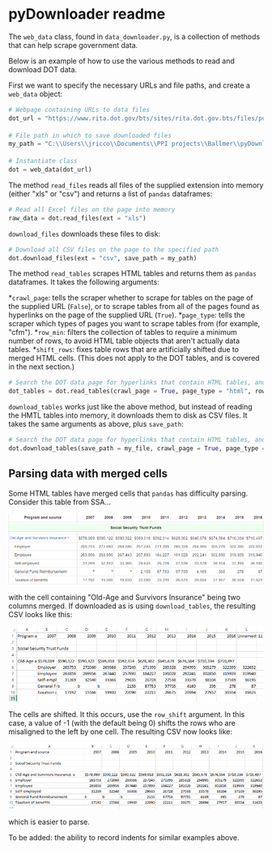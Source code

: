 # pyDownloader readme

The `web_data` class, found in `data_downloader.py`, is a collection of methods that can help scrape government data.   

Below is an example of how to use the various methods to read and download DOT data. 

First we want to specify the necessary URLs and file paths, and create a `web_data` object: 

```python
# Webpage containing URLs to data files
dot_url = "https://www.rita.dot.gov/bts/sites/rita.dot.gov.bts/files/publications/national_transportation_statistics/index.html"

# File path in which to save downloaded files
my_path = "C:\\Users\\jricco\\Documents\\PPI projects\\Ballmer\\pyDownloader1\\DOT_files"

# Instantiate class 
dot = web_data(dot_url)
```

The method `read_files` reads all files of the supplied extension into memory (either "xls" or "csv") and returns a list of `pandas` dataframes:
```python
# Read all Excel files on the page into memory 
raw_data = dot.read_files(ext = "xls")
```
`download_files` downloads these files to disk:
```python
# Download all CSV files on the page to the specified path
dot.download_files(ext = "csv", save_path = my_path)
```

The method `read_tables` scrapes HTML tables and returns them as `pandas` dataframes. It takes the following arguments:

*`crawl_page`: tells the scraper whether to scrape for tables on the page of the supplied URL (`False`), or to scrape tables from all of the pages found as hyperlinks on the page of the supplied URL (`True`). 
*`page_type`: tells the scraper which types of pages you want to scrape tables from (for example, "cfm"). 
*`row_min`: filters the collection of tables to require a minimum number of rows, to avoid HTML table objects that aren't actually data tables. 
*`shift_rows`: fixes table rows that are artificially shifted due to merged HTML cells. (This does not apply to the DOT tables, and is covered in the next section.)

```python
# Search the DOT data page for hyperlinks that contain HTML tables, and read those into memory
dot_tables = dot.read_tables(crawl_page = True, page_type = "html", row_min = 1)
```

`download_tables` works just like the above method, but instead of reading the HMTL tables into memory, it downloads them to disk as CSV files. It takes the same arguments as above, plus `save_path`:

```python
# Search the DOT data page for hyperlinks that contain HTML tables, and save those as CSVs
dot.download_tables(save_path = my_file, crawl_page = True, page_type = "html", row_min = 1)
```

## Parsing data with merged cells

Some HTML tables have merged cells that `pandas` has difficulty parsing. Consider this table from SSA...

![ssa_html](https://github.com/andrewsacher/pyDownloader1/blob/master/assets/ssa_html.png)

with the cell containing "Old-Age and Survivors Insurance" being two columns merged. If downloaded as is using `download_tables`, the resulting CSV looks like this:

![ssa_csv](https://github.com/andrewsacher/pyDownloader1/blob/master/assets/ssa_csv.png)

The cells are shifted. It this occurs, use the `row_shift` argument. In this case, a value of -1 (with the default being 0) shifts the rows who are misaligned to the left by one cell. The resulting CSV now looks like:

![ssa_csv1](https://github.com/andrewsacher/pyDownloader1/blob/master/assets/ssa_csv1.png)

which is easier to parse. 

To be added: the ability to record indents for similar examples above. 


